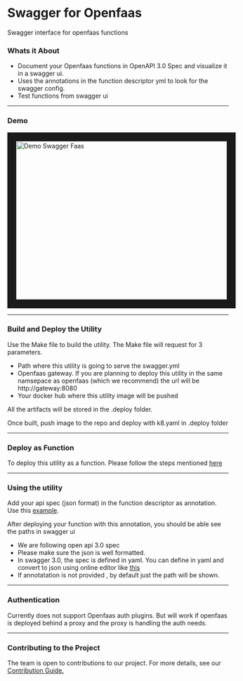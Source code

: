 # Swagger for Openfaas

Swagger interface for openfaas functions

### Whats it About

* Document your Openfaas functions in OpenAPI 3.0 Spec and visualize it in a swagger ui.
* Uses the annotations in the function descriptor yml to look for the swagger config.
* Test functions from swagger ui

----------------

### Demo

<a href="http://www.youtube.com/watch?feature=player_embedded&v=ENpaz0Rh0u0
" target="_blank"><img src="http://img.youtube.com/vi/ENpaz0Rh0u0/0.jpg" 
alt="Demo Swagger Faas" width="480" height="360" border="20" /></a>

----------------

### Build and Deploy the Utility

Use the Make file to build the utility. The Make file will request for 3 parameters.

* Path where this utility is going to serve the swagger.yml
* Openfaas gateway. If you are planning to deploy this utility in the same namsepace as openfaas (which we recommend) the url will be http://gateway:8080
* Your docker hub where this utility image will be pushed

All the artifacts will be stored in the .deploy folder.

Once built, push image to the repo and deploy with k8.yaml in .deploy folder

-------------

### Deploy as Function

To deploy this utility as a function. Please follow the steps mentioned [here](./swagger-as-function)

-------------

### Using the utility

Add your api spec (json format) in the function descriptor as annotation. Use this [example](./example.yaml).

After deploying your function with this annotation, you should be able see the paths in swagger ui

* We are following open api 3.0 spec
* Please make sure the json is well formatted.
* In swagger 3.0, the spec is defined in yaml. You can define in yaml and convert to json using online editor like [this](https://codebeautify.org/yaml-to-json-xml-csv)
* If annotatation is not provided , by default just the path will be shown.

---------

### Authentication

Currently does not support Openfaas auth plugins. But will work if openfaas is deployed behind a proxy and the proxy is handling the auth needs.

----------
### Contributing to the Project
The team is open to contributions to our project. For more details, see our [Contribution Guide.](./docs/CONTRIBUTING.md)